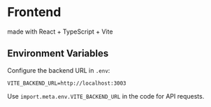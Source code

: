 # Frontend
made with React + TypeScript + Vite

## Environment Variables

Configure the backend URL in `.env`:
```
VITE_BACKEND_URL=http://localhost:3003
```
Use `import.meta.env.VITE_BACKEND_URL` in the code for API requests.
